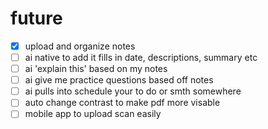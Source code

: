 # future
- [x] upload and organize notes
- [ ] ai native to add it fills in date, descriptions, summary etc
- [ ] ai 'explain this' based on my notes
- [ ] ai give me practice questions based off notes
- [ ] ai pulls into schedule your to do or smth somewhere
- [ ] auto change contrast to make pdf more visable
- [ ] mobile app to upload scan easily
